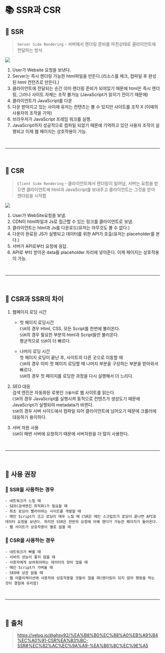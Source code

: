 # 📚 SSR과 CSR

## 📕 SSR

> `Server Side Rendering` - 서버에서 렌더링 준비를 마친상태로 클라이언트에 전달하는 방식

![](https://velog.velcdn.com/images/dtc03003/post/780d6d99-bb43-4770-aa92-91c51109fe1c/image.png)

1. User가 Website 요청을 보낸다.
2. Server는 즉시 렌더링 가능한 html파일을 만든다.(리소스를 체크, 컴파일 후 완성된 html 컨턴츠로 만든다.)
3. 클라이언트에 전달되는 순간 이미 렌더링 준비가 되어있기 때문에 html은 즉시 렌더링, 그러나 사이트 자체는 조작 불가능 (JavaScript가 읽히기 전이기 때문에)
4. 클라이언트가 JavaScript를 다운
5. 다운 받아지고 있는 사이에 유저는 컨텐츠는 볼 수 있지만 사이트를 조작 X (이때의 사용자의 조작을 기억)
6. 브라우저가 JavaScript 프레임 워크를 실행.
7. JavaScript까지 성공적으로 컴파일 되었기 때문에 기억하고 있던 사용자 조작이 실행되고 이제 웹 페이지는 상호작용이 가능.

<br/>

---

<br/>

## 📕 CSR

> `Client Side Rendering` - 클라이언트에서 렌더링이 일어남, 서버는 요청을 받으면 클라이언트에 html과 JavaScript를 보내주고 클라이언트는 그것을 받아 렌더링을 시작함

![](https://velog.velcdn.com/images/dtc03003/post/1fbddfb3-ca83-4df9-9c95-704ca2c0180b/image.png)

1. User가 WebSite요청을 보냄.
2. CDN이 html파일과 Js로 접근할 수 있는 링크를 클라이언트로 보냄.
3. 클라이언트는 html과 Js를 다운로드(유저는 아무것도 볼 수 없다.)
4. 다운이 완료된 JS가 실행되고 데이터를 위한 API가 호출(유저는 placeholder를 본다.)
5. 서버가 API로부터 요청에 응답.
6. API로 부터 받아온 data를 placeholder 자리에 넣어준다. 이제 페이지는 상호작용이 가능.

<br/>

---

<br/>

## 📕 CSR과 SSR의 차이

1. 웹페이지 로딩 시간

    - 첫 페이지 로딩시간  
       `CSR`의 경우 Html, CSS, 모든 Script를 한번에 불러온다.  
       `SSR`의 경우 필요한 부분의 html과 Script들만 불러온다.  
       평균적으로 `SSR`이 더 빠르다.

    - 나머지 로딩 시간  
      첫 페이지 로딩이 끝난 후, 사이트의 다른 곳으로 이동할 때  
       `CSR`의 경우 이미 첫 페이지 로딩할 때 나머지 부분을 구성하는 부분을 받아와서 빠르다.  
       `SSR`의 경우 첫 페이지를 로딩한 과정을 다시 실행해서 더 느리다.

2. SEO 대응  
   검색 엔진은 자동화된 로봇인 `크롤러`로 웹 사이트를 읽는다.  
   `CSR`의 경우 JavaScript를 실행시켜 동적으로 컨텐츠가 생성도기 때문에 JavaScript가 실행되야 metadata가 바뀐다.  
   `SSR`의 경우 서버 사이드에서 컴파일 되어 클라이언트에 넘어오기 때문에 크롤러에 대응하기 용이하다.

3. 서버 자원 사용  
   `SSR`이 매번 서버에 요청하기 때문에 서버자원을 더 많이 사용한다.

<br/>

---

<br/>

## 📕 사용 권장

### 📖 SSR을 사용하는 경우

    - 네트워크가 느릴 때
    - SEO(검색엔진 최적화)가 필요할 때
    - 최초 로딩이 빨라야하는 사이트를 개발할 때
    - 메인 Script가 크고 로딩이 매우 느릴 때 CSR은 메인 스크립트가 로딩이 끝나면 API로 데이터 요청을 보낸다. 하지만 SSR은 한번의 요청에 아예 렌더가 가능한 페이지가 돌아온다.
    - 웹 사이트가 상호작용이 별로 없을 때

### 📖 CSR을 사용하는 경우

    - 네트워크가 빠를 때
    - 서버의 성능이 좋지 않을 때
    - 사용자에게 보여줘야하는 데이터의 양이 많을 때
    - 메인 Script가 가벼울 때
    - SEO에 상관 없을 때
    - 웹 어플리케이션에 사용자와 상호작용할 것들이 많을 때(렌더링이 되지 않아 행동을 막는 것이 경험에 유리함)

<br/>

---

<br/>

## 📕 출처

> https://velog.io/@ahsy92/%EA%B8%B0%EC%88%A0%EB%A9%B4%EC%A0%91-CSR%EA%B3%BC-SSR#%EC%82%AC%EC%9A%A9-%EA%B6%8C%EC%9E%A5
